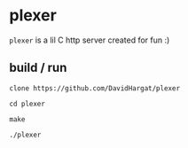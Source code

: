 # plexer

`plexer` is a lil C http server created for fun :)

## build / run

```
clone https://github.com/DavidHargat/plexer

cd plexer

make

./plexer
```
